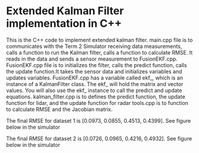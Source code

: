 # Extended Kalman Filter implementation in C++

This is the C++ code to implement extended kalman filter.
main.cpp file is to communicates with the Term 2 Simulator receiving data measurements, calls a function to run the Kalman filter, calls a function to calculate RMSE. It reads in the data and sends a sensor measurement to FusionEKF.cpp. 
FusionEKF.cpp file is to initializes the filter, calls the predict function, calls the update function.It takes the sensor data and initializes variables and updates variables. FusionEKF.cpp has a variable called ekf_, which is an instance of a KalmanFilter class. The ekf_ will hold the matrix and vector values. You will also use the ekf_ instance to call the predict and update equations.
kalman_filter.cpp is to defines the predict function, the update function for lidar, and the update function for radar
tools.cpp is to function to calculate RMSE and the Jacobian matrix.

The final RMSE for dataset 1 is [0.0973, 0.0855, 0.4513, 0.4399]. See figure below in the simulator

The final RMSE for dataset 2 is [0.0726, 0.0965, 0.4216, 0.4932]. See figure below in the simulator



